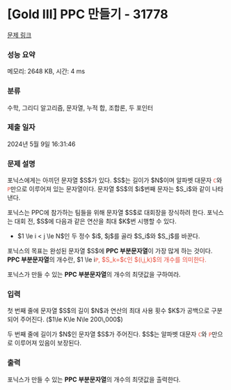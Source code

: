 # [Gold III] PPC 만들기 - 31778 

[문제 링크](https://www.acmicpc.net/problem/31778) 

### 성능 요약

메모리: 2648 KB, 시간: 4 ms

### 분류

수학, 그리디 알고리즘, 문자열, 누적 합, 조합론, 두 포인터

### 제출 일자

2024년 5월 9일 16:31:46

### 문제 설명

<p>포닉스에게는 아끼던 문자열 $S$가 있다. $S$는 길이가 $N$이며 알파벳 대문자 <span style="color:#e74c3c;"><code>C</code></span>와 <span style="color:#e74c3c;"><code>P</code></span>만으로 이루어져 있는 문자열이다. 문자열 $S$의 $i$번째 문자는 $S_i$와 같이 나타낸다.</p>

<p>포닉스는 PPC에 참가하는 팀들을 위해 문자열 $S$로 대회장을 장식하려 한다. 포닉스는 대회 전, $S$에 다음과 같은 연산을 최대 $K$번 시행할 수 있다.</p>

<ul>
	<li>$1 \le i < j \le N$인 두 정수 $i$, $j$를 골라 $S_i$와 $S_j$를 바꾼다.</li>
</ul>

<p>포닉스의 목표는 완성된 문자열 $S$에 <strong>PPC 부분문자열</strong>이 가장 많게 하는 것이다. <strong>PPC 부분문자열</strong>의 개수란, $1 \le i<j<k \le N$이고 $S_i=S_j=$<span style="color:#e74c3c;"><code>P</code></span>, $S_k=$<span style="color:#e74c3c;"><code>C</code></span>인 $(i,j,k)$의 개수를 의미한다.</p>

<p>포닉스가 만들 수 있는 <strong>PPC 부분문자열</strong>의 개수의 최댓값을 구하여라.</p>

### 입력 

 <p>첫 번째 줄에 문자열 $S$의 길이 $N$과 연산의 최대 사용 횟수 $K$가 공백으로 구분되어 주어진다. ($1\le K\le N\le 200\,000$)</p>

<p>두 번째 줄에 길이가 $N$인 문자열 $S$가 주어진다. $S$는 알파벳 대문자 <span style="color:#e74c3c;"><code>C</code></span>와 <span style="color:#e74c3c;"><code>P</code></span>만으로 이루어져 있음이 보장된다.</p>

### 출력 

 <p>포닉스가 만들 수 있는 <strong>PPC 부분문자열</strong>의 개수의 최댓값을 출력한다.</p>

